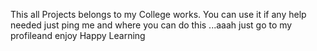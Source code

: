 This all Projects belongs to my College works.
You can use it if any help needed just ping me and where you can do this ...aaah just go to my profileand enjoy 
Happy Learning
